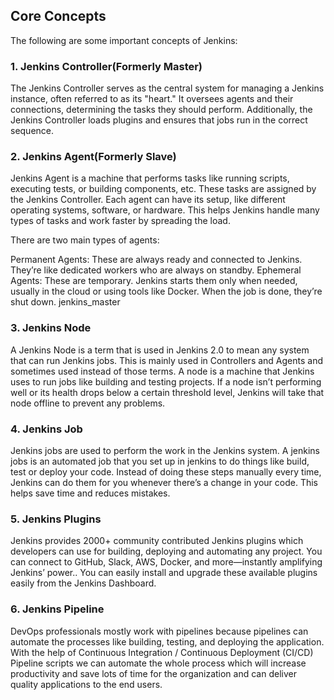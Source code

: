 ## Core Concepts
The following are some important concepts of Jenkins:

### 1. Jenkins Controller(Formerly Master)
The Jenkins Controller serves as the central system for managing a Jenkins instance, often referred to as its "heart." It oversees agents and their connections, determining the tasks they should perform. Additionally, the Jenkins Controller loads plugins and ensures that jobs run in the correct sequence.

### 2. Jenkins Agent(Formerly Slave)
Jenkins Agent is a machine that performs tasks like running scripts, executing tests, or building components, etc. These tasks are assigned by the Jenkins Controller. Each agent can have its setup, like different operating systems, software, or hardware. This helps Jenkins handle many types of tasks and work faster by spreading the load.

There are two main types of agents:

Permanent Agents: These are always ready and connected to Jenkins. They’re like dedicated workers who are always on standby.
Ephemeral Agents: These are temporary. Jenkins starts them only when needed, usually in the cloud or using tools like Docker. When the job is done, they’re shut down.
jenkins_master
### 3. Jenkins Node
A Jenkins Node is a term that is used in Jenkins 2.0 to mean any system that can run Jenkins jobs. This is mainly used in Controllers and Agents and sometimes used instead of those terms. A node is a machine that Jenkins uses to run jobs like building and testing projects. If a node isn’t performing well or its health drops below a certain threshold level, Jenkins will take that node offline to prevent any problems.

### 4. Jenkins Job
Jenkins jobs are used to perform the work in the Jenkins system. A jenkins jobs is an automated job that you set up in jenkins to do things like build, test or deploy your code. Instead of doing these steps manually every time, Jenkins can do them for you whenever there’s a change in your code. This helps save time and reduces mistakes.

### 5. Jenkins Plugins
Jenkins provides 2000+ community contributed Jenkins plugins which developers can use for building, deploying and automating any project. You can connect to GitHub, Slack, AWS, Docker, and more—instantly amplifying Jenkins’ power.. You can easily install and upgrade these available plugins easily from the Jenkins Dashboard.

### 6. Jenkins Pipeline
DevOps professionals mostly work with pipelines because pipelines can automate the processes like building, testing, and deploying the application. With the help of Continuous Integration / Continuous Deployment (CI/CD) Pipeline scripts we can automate the whole process which will increase productivity and save lots of time for the organization and can deliver quality applications to the end users.

